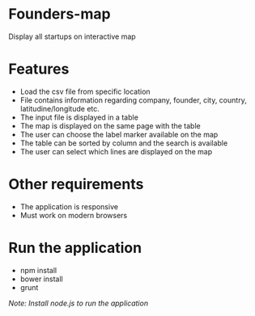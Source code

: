 # Founders-map
Display all startups on interactive map

# Features
  * Load the csv file from specific location
  * File contains information regarding company, founder, city, country, latitudine/longitude etc.
  * The input file is displayed in a table
  * The map is displayed on the same page with the table
  * The user can choose the label marker available on the map
  * The table can be sorted by column and the search is available
  * The user can select which lines are displayed on the map

# Other requirements
  * The application is responsive
  * Must work on modern browsers

# Run the application
  * npm install
  * bower install
  * grunt

*Note: Install node.js to run the application*
